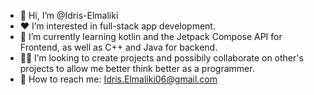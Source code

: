 - 👋 Hi, I’m @Idris-Elmaliki
- ❤️ I’m interested in full-stack app development.
- 🧠 I’m currently learning kotlin and the Jetpack Compose API for Frontend, as well as C++ and Java for backend.
- 👨‍💻 I’m looking to create projects and possibily collaborate on other's projects to allow me better think better as a programmer.
- 📧 How to reach me: Idris.Elmaliki06@gmail.com

<!---
Idris-Elmaliki/Idris-Elmaliki is a ✨ special ✨ repository because its `README.md` (this file) appears on your GitHub profile.
You can click the Preview link to take a look at your changes.
--->
